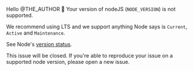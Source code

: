 Hello @THE_AUTHOR :wave: Your version of nodeJS (`NODE_VERSION`) is not supported.

We recommend using LTS and we support anything Node says is `Current`, `Active` and `Maintenance`.

See Node's [version status](https://nodejs.org/en/about/previous-releases).

This issue will be closed. If you're able to reproduce your issue on a supported node version, please open a new issue.
